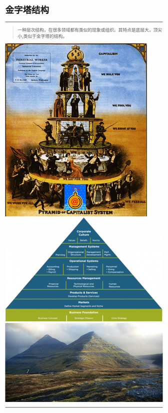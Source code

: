 # 金字塔结构
------
> 一种层次结构，在很多领域都有类似的现象或组织。其特点是底层大，顶尖小,类似于金字塔的结构。



![](https://github.com/mulinfro/Triangle-in-Human-goodie-bag/raw/master/images/pyramid-of-capitalism.png)
![](https://github.com/mulinfro/Triangle-in-Human-goodie-bag/raw/master/images/wmud_pyramid_org_dev_r4.2.jpg)
![](https://github.com/mulinfro/Triangle-in-Human-goodie-bag/raw/master/images/faroe_island_pyramids.jpg)


------
